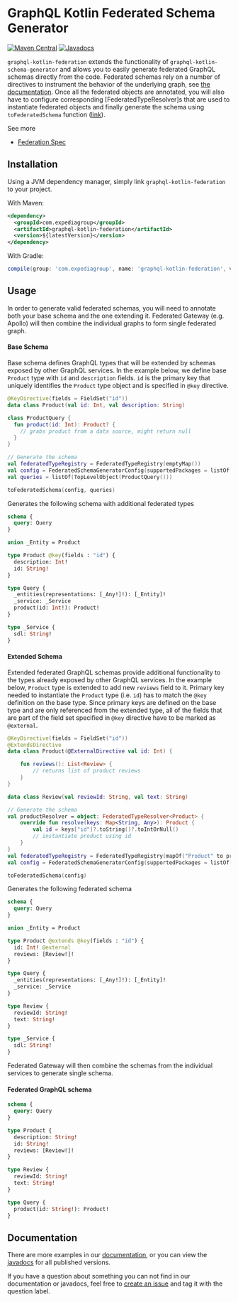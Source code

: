 # GraphQL Kotlin Federated Schema Generator
[![Maven Central](https://img.shields.io/maven-central/v/com.expediagroup/graphql-kotlin-federation.svg?label=Maven%20Central)](https://search.maven.org/search?q=g:%22com.expediagroup%22%20AND%20a:%22graphql-kotlin-federation%22)
[![Javadocs](https://img.shields.io/maven-central/v/com.expediagroup/graphql-kotlin-federation.svg?label=javadoc&colorB=brightgreen)](https://www.javadoc.io/doc/com.expediagroup/graphql-kotlin-federation)

`graphql-kotlin-federation` extends the functionality of `graphql-kotlin-schema-generator` and allows you to easily
generate federated GraphQL schemas directly from the code. Federated schemas rely on a number of directives to
instrument the behavior of the underlying graph, see [the documentation](federated-directives).
Once all the federated objects are annotated, you will also have to configure corresponding [FederatedTypeResolver]s
that are used to instantiate federated objects and finally generate the schema using `toFederatedSchema` function
([link](https://github.com/ExpediaGroup/graphql-kotlin/blob/master/graphql-kotlin-federation/src/main/kotlin/com/expedia/graphql/federation/toFederatedSchema.kt#L18)).

See more

* [Federation Spec](https://www.apollographql.com/docs/apollo-server/federation/federation-spec/)

## Installation

Using a JVM dependency manager, simply link `graphql-kotlin-federation` to your project.

With Maven:

```xml
<dependency>
  <groupId>com.expediagroup</groupId>
  <artifactId>graphql-kotlin-federation</artifactId>
  <version>${latestVersion}</version>
</dependency>
```

With Gradle:

```groovy
compile(group: 'com.expediagroup', name: 'graphql-kotlin-federation', version: "$latestVersion")
```

## Usage

In order to generate valid federated schemas, you will need to annotate both your base schema and the one extending it. Federated Gateway (e.g. Apollo) will then combine the individual graphs to form single federated graph.

#### Base Schema

Base schema defines GraphQL types that will be extended by schemas exposed by other GraphQL services. In the example below, we define base `Product` type with `id` and `description` fields. `id` is the primary key that uniquely identifies the `Product` type object and is specified in `@key` directive.

```kotlin
@KeyDirective(fields = FieldSet("id"))
data class Product(val id: Int, val description: String)

class ProductQuery {
  fun product(id: Int): Product? {
    // grabs product from a data source, might return null
  }
}

// Generate the schema
val federatedTypeRegistry = FederatedTypeRegistry(emptyMap())
val config = FederatedSchemaGeneratorConfig(supportedPackages = listOf("org.example"), hooks = FederatedSchemaGeneratorHooks(federatedTypeRegistry))
val queries = listOf(TopLevelObject(ProductQuery()))

toFederatedSchema(config, queries)
```

Generates the following schema with additional federated types

```graphql
schema {
  query: Query
}

union _Entity = Product

type Product @key(fields : "id") {
  description: Int!
  id: String!
}

type Query {
  _entities(representations: [_Any!]!): [_Entity]!
  _service: _Service
  product(id: Int!): Product!
}

type _Service {
  sdl: String!
}
```

#### Extended Schema

Extended federated GraphQL schemas provide additional functionality to the types already exposed by other GraphQL services. In the example below, `Product` type is extended to add new `reviews` field to it. Primary key needed to instantiate the `Product` type (i.e. `id`) has to match the `@key` definition on the base type. Since primary keys are defined on the base type and are only referenced from the extended type, all of the fields that are part of the field set specified in `@key` directive have to be marked as `@external`.

```kotlin
@KeyDirective(fields = FieldSet("id"))
@ExtendsDirective
data class Product(@ExternalDirective val id: Int) {

    fun reviews(): List<Review> {
        // returns list of product reviews
    }
}

data class Review(val reviewId: String, val text: String)

// Generate the schema
val productResolver = object: FederatedTypeResolver<Product> {
    override fun resolve(keys: Map<String, Any>): Product {
        val id = keys["id"]?.toString()?.toIntOrNull()
        // instantiate product using id
    }
}
val federatedTypeRegistry = FederatedTypeRegistry(mapOf("Product" to productResolver))
val config = FederatedSchemaGeneratorConfig(supportedPackages = listOf("org.example"), hooks = FederatedSchemaGeneratorHooks(federatedTypeRegistry))

toFederatedSchema(config)
```

Generates the following federated schema

```graphql
schema {
  query: Query
}

union _Entity = Product

type Product @extends @key(fields : "id") {
  id: Int! @external
  reviews: [Review!]!
}

type Query {
  _entities(representations: [_Any!]!): [_Entity]!
  _service: _Service
}

type Review {
  reviewId: String!
  text: String!
}

type _Service {
  sdl: String!
}
```

Federated Gateway will then combine the schemas from the individual services to generate single schema.

#### Federated GraphQL schema

```graphql
schema {
  query: Query
}

type Product {
  description: String!
  id: String!
  reviews: [Review!]!
}

type Review {
  reviewId: String!
  text: String!
}

type Query {
  product(id: String!): Product!
}
```

## Documentation

There are more examples in our [documentation](https://ExpediaGroup.github.io/graphql-kotlin/docs/doc-main),
or you can view the [javadocs](https://www.javadoc.io/doc/com.expediagroup/graphql-kotlin-federation) for all published versions.

If you have a question about something you can not find in our documentation or javadocs, feel free to [create an issue](https://github.com/ExpediaGroup/graphql-kotlin/issues) and tag it with the question label.
